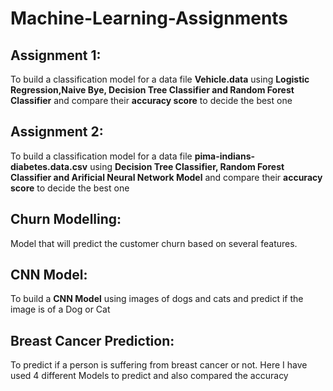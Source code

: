 # Machine-Learning-Assignments

## Assignment 1:
To build a classification model for a data file __Vehicle.data__ using __Logistic Regression,Naive Bye, Decision Tree Classifier and Random Forest Classifier__ and compare their __accuracy score__ to decide the best one

## Assignment 2:
To build a classification model for a data file __pima-indians-diabetes.data.csv__  using __Decision Tree Classifier, Random Forest Classifier and Arificial Neural Network Model__ and compare their __accuracy score__ to decide the best one
## Churn Modelling:
Model that will predict the customer churn based on several features.

## CNN Model:
To build a __CNN Model__ using images of dogs and cats and predict if the image is of a Dog or Cat

## Breast Cancer Prediction:
To predict if a person is suffering from breast cancer or not. Here I have used 4 different Models to predict and also compared the accuracy
